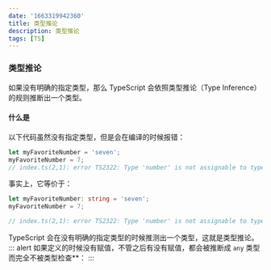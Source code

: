 ```yaml
---
date: '1663319942360'
title: 类型推论
description: 类型推论
tags: [TS]
---
```

### 类型推论
如果没有明确的指定类型，那么 TypeScript 会依照类型推论（Type Inference）的规则推断出一个类型。
#### 什么是
以下代码虽然没有指定类型，但是会在编译的时候报错：
```ts
let myFavoriteNumber = 'seven';
myFavoriteNumber = 7;
// index.ts(2,1): error TS2322: Type 'number' is not assignable to type 'string'.
```
事实上，它等价于：
```ts
let myFavoriteNumber: string = 'seven';
myFavoriteNumber = 7;

// index.ts(2,1): error TS2322: Type 'number' is not assignable to type 'string'.
```
TypeScript 会在没有明确的指定类型的时候推测出一个类型，这就是类型推论。
::: alert
如果定义的时候没有赋值，不管之后有没有赋值，都会被推断成 `any` 类型而完全不被类型检查**：
:::
